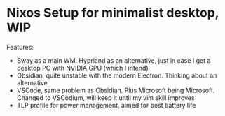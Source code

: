 # Nixos Setup for minimalist desktop, WIP

Features:
- Sway as a main WM. Hyprland as an alternative, just in case I get a desktop PC with NVIDIA GPU (which I intend)
- Obsidian, quite unstable with the modern Electron. Thinking about an alternative
- VSCode, same problem as Obsidian. Plus Microsoft being Microsoft. Changed to VSCodium, will keep it until my vim skill improves
- TLP profile for power management, aimed for best battery life

